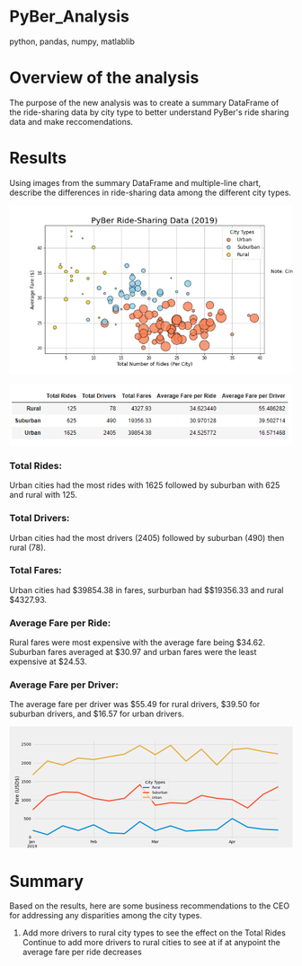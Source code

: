 # PyBer_Analysis
python, pandas, numpy, matlablib

# Overview of the analysis
The purpose of the new analysis was to create a summary DataFrame of the ride-sharing data by city type to better understand PyBer's ride sharing data and make reccomendations. 

# Results
Using images from the summary DataFrame and multiple-line chart, describe the differences in ride-sharing data among the different city types.

![alt text](https://github.com/kmfriesen/PyBer_Analysis/blob/main/Fig1.png)

![alt text](https://github.com/kmfriesen/PyBer_Analysis/blob/main/Summary%20stats.PNG)

### Total Rides:
Urban cities had the most rides with 1625 followed by suburban with 625 and rural with 125.
### Total Drivers:
Urban cities had the most drivers (2405) followed by suburban (490) then rural (78).
### Total Fares:
Urban cities had $39854.38 in fares, surburban had $$19356.33 and rural $4327.93.
### Average Fare per Ride:
Rural fares were most expensive with the average fare being $34.62. Suburban fares averaged at $30.97 and urban fares were the least expensive at $24.53.
### Average Fare per Driver:
The average fare per driver was $55.49 for rural drivers, $39.50 for suburban drivers, and $16.57 for urban drivers. 

![alt text](https://github.com/kmfriesen/PyBer_Analysis/blob/main/PyBer_fare_summary.png)


# Summary
Based on the results, here are some business recommendations to the CEO for addressing any disparities among the city types.
1.  Add more drivers to rural city types to see the effect on the Total Rides
Continue to add more drivers to rural cities to see at if at anypoint the average fare per ride decreases
